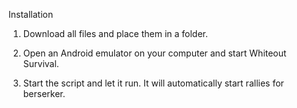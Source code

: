 Installation

1. Download all files and place them in a folder.

2. Open an Android emulator on your computer and start Whiteout Survival.

3. Start the script and let it run. It will automatically start rallies for berserker.
